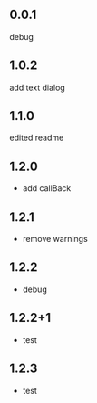 ## 0.0.1
debug

## 1.0.2
add text dialog

## 1.1.0
edited readme

## 1.2.0
* add callBack
## 1.2.1
* remove warnings
## 1.2.2
* debug
## 1.2.2+1
* test
## 1.2.3
* test